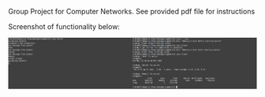Group Project for Computer Networks. See provided pdf file for instructions

Screenshot of functionality below:

![Alt Text: Use javac *.java to compile then run the client and server.](working-screenshot.png)
